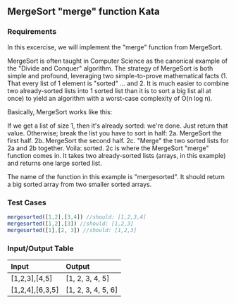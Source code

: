 ## MergeSort "merge" function Kata

### Requirements 

In this excercise, we will implement the "merge" function from MergeSort.

MergeSort is often taught in Computer Science as the canonical example of the "Divide and Conquer" algorithm. The strategy of MergeSort is both simple and profound, leveraging two simple-to-prove mathematical facts (1. That every list of 1 element is "sorted" ... and 2. It is much easier to combine two already-sorted lists into 1 sorted list than it is to sort a big list all at once) to yield an algorithm with a worst-case complexity of O(n log n).

Basically, MergeSort works like this:

If we get a list of size 1, then it's already sorted: we're done. Just return that value.
Otherwise; break the list you have to sort in half: 2a. MergeSort the first half. 2b. MergeSort the second half. 2c. "Merge" the two sorted lists for 2a and 2b together. Voila: sorted.
2c is where the MergeSort "merge" function comes in. It takes two already-sorted lists (arrays, in this example) and returns one large sorted list.

The name of the function in this example is "mergesorted". It should return a big sorted array from two smaller sorted arrays.

### Test Cases

```JavaScript
mergesorted([1,2],[3,4]) //should: [1,2,3,4]
mergesorted([1,2],[3]) //should: [1,2,3]
mergesorted([1],[2, 3]) //should: [1,2,3]
```

### Input/Output Table

| Input               | Output                      |
| :------------------ | :-------------------------- |
| [1,2,3],[4,5]       | [1, 2, 3, 4, 5]             |
| [1,2,4],[6,3,5]     | [1, 2, 3, 4, 5, 6]          |